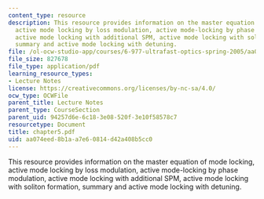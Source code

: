 ```yaml
---
content_type: resource
description: This resource provides information on the master equation of mode locking,
  active mode locking by loss modulation, active mode-locking by phase modulation,
  active mode locking with additional SPM, active mode locking with soliton formation,
  summary and active mode locking with detuning.
file: /ol-ocw-studio-app/courses/6-977-ultrafast-optics-spring-2005/aa074eed8b1aa7e60814d42a408b5cc0_chapter5.pdf
file_size: 827678
file_type: application/pdf
learning_resource_types:
- Lecture Notes
license: https://creativecommons.org/licenses/by-nc-sa/4.0/
ocw_type: OCWFile
parent_title: Lecture Notes
parent_type: CourseSection
parent_uid: 94257d6e-6c18-3e08-520f-3e10f58578c7
resourcetype: Document
title: chapter5.pdf
uid: aa074eed-8b1a-a7e6-0814-d42a408b5cc0
---
```

This resource provides information on the master equation of mode locking, active mode locking by loss modulation, active mode-locking by phase modulation, active mode locking with additional SPM, active mode locking with soliton formation, summary and active mode locking with detuning.